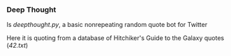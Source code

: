 ### Deep Thought ###

Is *deepthought.py*, a basic nonrepeating random quote bot for Twitter

Here it is quoting from a database of 
Hitchiker's Guide to the Galaxy quotes (*42.txt*)

